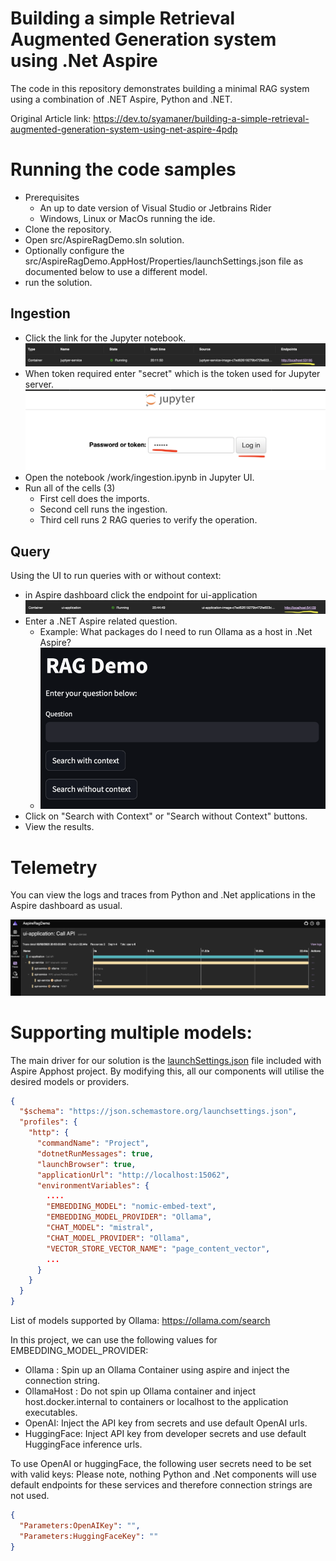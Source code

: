 # Building a simple Retrieval Augmented Generation system using .Net Aspire

The code in this repository demonstrates building a minimal RAG system using a combination of .NET Aspire, Python and .NET.

Original Article link: https://dev.to/syamaner/building-a-simple-retrieval-augmented-generation-system-using-net-aspire-4pdp

# Running the code samples

- Prerequisites
  - An up to date version of Visual Studio or Jetbrains Rider
  - Windows, Linux or MacOs running the ide.
- Clone the repository.
- Open src/AspireRagDemo.sln solution.
- Optionally configure the src/AspireRagDemo.AppHost/Properties/launchSettings.json file as documented below to use a different model.
- run the solution.


## Ingestion

- Click the link for the Jupyter notebook.
    ![Launch Jupyter](./images/launch-jupyter.png)
- When token required enter "secret" which is the token used for Jupyter server.
    ![Jupyter login](./images/jupyter-login.png)
- Open the notebook /work/ingestion.ipynb in Jupyter UI.
- Run all of the cells (3)
  - First cell does the imports.
  - Second cell runs the ingestion.
  - Third cell runs 2 RAG queries to verify the operation.

## Query

Using the UI to run queries with or without context:

- in Aspire dashboard click the endpoint for ui-application
    ![Access the UI](./images/accessing-the-ui.png)
- Enter a .NET Aspire related question.
  - Example: What packages do I need to run Ollama as a host in .Net Aspire?
  - ![UI](./images/ui.png)
- Click on "Search with Context" or "Search without Context" buttons.
- View the results.

# Telemetry

You can view the logs and traces from Python and .Net applications in the Aspire dashboard as usual.

![E2E Traces](./images/e2e-traces.png)


# Supporting multiple models:

The main driver for our solution is the [launchSettings.json](./src/AspireRagDemo.AppHost/Properties/launchSettings.json) file included with Aspire Apphost project. By modifying this, all our components will utilise the desired models or providers. 

```json
{
  "$schema": "https://json.schemastore.org/launchsettings.json",
  "profiles": {
    "http": {
      "commandName": "Project",
      "dotnetRunMessages": true,
      "launchBrowser": true,
      "applicationUrl": "http://localhost:15062",
      "environmentVariables": {
        ....        
        "EMBEDDING_MODEL": "nomic-embed-text",
        "EMBEDDING_MODEL_PROVIDER": "Ollama",        
        "CHAT_MODEL": "mistral",
        "CHAT_MODEL_PROVIDER": "Ollama",        
        "VECTOR_STORE_VECTOR_NAME": "page_content_vector",
        ...
      }
    }
  }
}
```

List of models supported by Ollama: https://ollama.com/search

In this project, we can use the following values for EMBEDDING_MODEL_PROVIDER:
- Ollama : Spin up an Ollama Container using aspire and inject the connection string.
- OllamaHost : Do not spin up Ollama container and inject host.docker.internal to containers or localhost to the application executables.
- OpenAI: Inject the API key from secrets and use default OpenAI urls.
- HuggingFace: Inject API key from developer secrets and use default HuggingFace inference urls.

To use OpenAI or huggingFace, the following user secrets need to be set with valid keys:
Please note, nothing Python and .Net components will use default endpoints for these services and therefore connection strings are not used.

```json
{
  "Parameters:OpenAIKey": "",
  "Parameters:HuggingFaceKey": ""
}
```